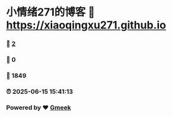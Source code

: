 # 小情绪271的博客 :link: https://xiaoqingxu271.github.io 
### :page_facing_up: [2](https://xiaoqingxu271.github.io/tag.html) 
### :speech_balloon: 0 
### :hibiscus: 1849 
### :alarm_clock: 2025-06-15 15:41:13 
### Powered by :heart: [Gmeek](https://github.com/Meekdai/Gmeek)
